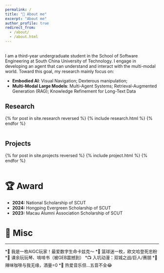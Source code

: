 ```yaml
---
permalink: /
title: "👋 About me"
excerpt: "About me"
author_profile: true
redirect_from: 
  - /about/
  - /about.html
---
```


<br />
I am a third-year undergraduate student in the School of Software Engineering at South China University of Technology. I engage in developing an agent that can understand and interact with the multi-modal world. Toward this goal, my research mainly focus on:

* <b>Embodied AI</b>: Visual Navigation; Dexterous manipulation; 
* <b>Multi-Modal Large Models</b>: Multi-Agent Systems; Retrieval-Augmented Generation (RAG); Knowledge Refinement for Long-Text Data

Research
------
<div>
  <table>
  {% for post in site.research reversed %}
    <tr>{% include research.html %}</tr>
  {% endfor %}
  </table>
</div>

Projects
------
<div>
  <table>
  {% for post in site.projects reversed %}
    <tr>{% include project.html %}</tr>
  {% endfor %}
  </table>
</div>

# 🏆 Award
* <b>2024:</b> National Scholarship of SCUT
* <b>2024:</b> Hongping Evergreen Scholarship of SCUT
* <b>2023:</b> Macau Alumni Association Scholarship of SCUT

# 🎯 Misc
------
*👋 我是一枚AIGC玩家！最爱数字生命卡兹克～
*🏀 篮球迷一枚，欧文哈登死忠粉
*🎹 课余玩玩琴、啃啃书（被GEB震撼到）
*📺 入坑动漫：双城之战/巨人/赛朋
*🚫 辣味咖啡与我无缘，酒量=0
*🎤 热爱音乐但...五音不全😂
